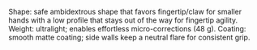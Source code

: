 Shape: safe ambidextrous shape that favors fingertip/claw for smaller hands with a low profile that stays out of the way for fingertip agility.
Weight: ultralight; enables effortless micro-corrections (48 g).
Coating: smooth matte coating; side walls keep a neutral flare for consistent grip.
